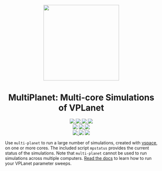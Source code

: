 
<p align="center">
  <img width = "250" src="docs/VPLanetLogo.png"/>
</p>

<h1 align="center">MultiPlanet: Multi-core Simulations of VPLanet</h1>

<p align="center">
  <a href="https://VirtualPlanetaryLaboratory.github.io/multi-planet/">
    <img src="https://img.shields.io/badge/read-the_docs-blue.svg?style=flat">
  </a>
  <a href="https://github.com/VirtualPlanetaryLaboratory/multi-planet//actions/workflows/docs.yml">
    <img src="https://github.com/VirtualPlanetaryLaboratory/multi-planet//actions/workflows/docs.yml/badge.svg"/>
  </a>
  <a href="LICENSE">
    <img src="https://img.shields.io/badge/license-MIT-purple.svg">
  </a>
  <a href="https://VirtualPlanetaryLaboratory.github.io/vplanet/conduct.html"><img src="https://img.shields.io/badge/Code%20of-Conduct-7d93c7.svg"></a><br>
  <img src="https://img.shields.io/badge/Unit%20Tests-5-darkblue.svg">
  </a>
  <a href="https://github.com/VirtualPlanetaryLaboratory/multi-planet//actions/workflows/tests.yml">
    <img src="https://github.com/VirtualPlanetaryLaboratory/multi-planet//actions/workflows/tests.yml/badge.svg"/>
  </a>
  <img src="https://img.shields.io/badge/Python-3.6--3.9-orange.svg"/><br>
  <a href="https://github.com/VirtualPlanetaryLaboratory/multi-planet//actions/workflows/pip-install.yml">
    <img src="https://github.com/VirtualPlanetaryLaboratory/multi-planet//actions/workflows/pip-install.yml/badge.svg"/>
  </a>
  <img src="https://img.shields.io/badge/Python-3.7--3.9-orange.svg"/>
  <img src = "https://img.shields.io/badge/Platforms-Linux_|%20macOS-darkgreen.svg?style=flat">
</p>

Use `multi-planet` to run a large number of simulations, created with [vspace](https://github.com/VirtualPlanetaryLaboratory/vspace), on one or more cores.  The included script `mpstatus` provides the current status of the simulations. Note that `multi-planet` cannot be used to run simulations across multiple computers. [Read the docs](https://VirtualPlanetaryLaboratory.github.io/multi-planet/) to learn how to run your VPLanet parameter sweeps.
